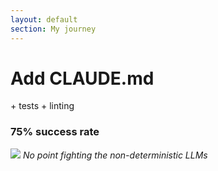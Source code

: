```yaml
---
layout: default
section: My journey
---
```


# Add CLAUDE.md

<div class="mt-8 flex justify-between">
    <div class="flex flex-col gap-10 items-center justify-center w-140 text-center" >
        <card v-click>
            + tests
            + linting
        </card>
        <card v-click icon="🥺" title="Result" variant="warning">
            <h3>75% success rate</h3>
        </card>
    </div>
     <div v-click class="text-center">
        <img class="" src="/journey.2.png">
        <em>No point fighting the non-deterministic LLMs</em>
     </div>
</div>
